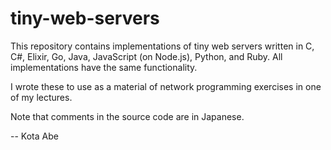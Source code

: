 # tiny-web-servers

This repository contains implementations of tiny web servers written
in C, C#, Elixir, Go, Java, JavaScript (on Node.js), Python, and Ruby.
All implementations have the same functionality.

I wrote these to use as a material of network programming exercises in
one of my lectures.

Note that comments in the source code are in Japanese.

-- Kota Abe
